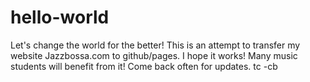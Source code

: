 # hello-world
Let's change the world for the better!
This is an attempt to transfer my website Jazzbossa.com to github/pages. 
I hope it works! Many music students will benefit from it!
Come back often for updates.
tc -cb
